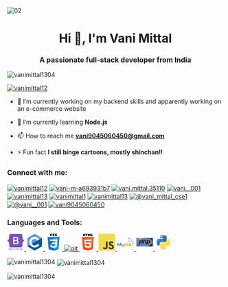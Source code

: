 ![02](https://user-images.githubusercontent.com/98648970/166180404-66f8aa20-eb8d-4234-872f-5cca67b0ccf7.jpg)

<h1 align="center">Hi 👋, I'm Vani Mittal</h1>
<h3 align="center">A passionate full-stack developer from India</h3>

<p align="left"> <img src="https://komarev.com/ghpvc/?username=vanimittal1304&label=Profile%20views&color=0e75b6&style=flat" alt="vanimittal1304" /> </p>

<p align="left"> <a href="https://twitter.com/vanimittal12" target="blank"><img src="https://img.shields.io/twitter/follow/vanimittal12?logo=twitter&style=for-the-badge" alt="vanimittal12" /></a> </p>

- 🔭 I’m currently working on my backend skills and apparently working on an e-commerce website

- 🌱 I’m currently learning **Node.js**

- 📫 How to reach me **vani9045060450@gmail.com**

- ⚡ Fun fact **I still binge cartoons, mostly shinchan!!**

<h3 align="left">Connect with me:</h3>
<p align="left">
<a href="https://twitter.com/vanimittal12" target="blank"><img align="center" src="https://raw.githubusercontent.com/rahuldkjain/github-profile-readme-generator/master/src/images/icons/Social/twitter.svg" alt="vanimittal12" height="30" width="40" /></a>
<a href="https://linkedin.com/in/vani-m-a693931b7" target="blank"><img align="center" src="https://raw.githubusercontent.com/rahuldkjain/github-profile-readme-generator/master/src/images/icons/Social/linked-in-alt.svg" alt="vani-m-a693931b7" height="30" width="40" /></a>
<a href="https://fb.com/vani.mittal.35110" target="blank"><img align="center" src="https://raw.githubusercontent.com/rahuldkjain/github-profile-readme-generator/master/src/images/icons/Social/facebook.svg" alt="vani.mittal.35110" height="30" width="40" /></a>
<a href="https://instagram.com/vani__001" target="blank"><img align="center" src="https://raw.githubusercontent.com/rahuldkjain/github-profile-readme-generator/master/src/images/icons/Social/instagram.svg" alt="vani__001" height="30" width="40" /></a>
<a href="https://dribbble.com/vanimittal13" target="blank"><img align="center" src="https://raw.githubusercontent.com/rahuldkjain/github-profile-readme-generator/master/src/images/icons/Social/dribbble.svg" alt="vanimittal13" height="30" width="40" /></a>
<a href="https://www.behance.net/vanimittal1" target="blank"><img align="center" src="https://raw.githubusercontent.com/rahuldkjain/github-profile-readme-generator/master/src/images/icons/Social/behance.svg" alt="vanimittal1" height="30" width="40" /></a>
<a href="https://www.codechef.com/users/vanimittal13" target="blank"><img align="center" src="https://cdn.jsdelivr.net/npm/simple-icons@3.1.0/icons/codechef.svg" alt="vanimittal13" height="30" width="40" /></a>
<a href="https://www.hackerrank.com/@vani_mittal_cse1" target="blank"><img align="center" src="https://raw.githubusercontent.com/rahuldkjain/github-profile-readme-generator/master/src/images/icons/Social/hackerrank.svg" alt="@vani_mittal_cse1" height="30" width="40" /></a>
<a href="https://www.hackerearth.com/@vani__001" target="blank"><img align="center" src="https://raw.githubusercontent.com/rahuldkjain/github-profile-readme-generator/master/src/images/icons/Social/hackerearth.svg" alt="@vani__001" height="30" width="40" /></a>
<a href="https://auth.geeksforgeeks.org/user/vani9045060450" target="blank"><img align="center" src="https://raw.githubusercontent.com/rahuldkjain/github-profile-readme-generator/master/src/images/icons/Social/geeks-for-geeks.svg" alt="vani9045060450" height="30" width="40" /></a>
</p>

<h3 align="left">Languages and Tools:</h3>
<p align="left"> <a href="https://getbootstrap.com" target="_blank" rel="noreferrer"> <img src="https://raw.githubusercontent.com/devicons/devicon/master/icons/bootstrap/bootstrap-plain-wordmark.svg" alt="bootstrap" width="40" height="40"/> </a> <a href="https://www.cprogramming.com/" target="_blank" rel="noreferrer"> <img src="https://raw.githubusercontent.com/devicons/devicon/master/icons/c/c-original.svg" alt="c" width="40" height="40"/> </a> <a href="https://www.w3schools.com/css/" target="_blank" rel="noreferrer"> <img src="https://raw.githubusercontent.com/devicons/devicon/master/icons/css3/css3-original-wordmark.svg" alt="css3" width="40" height="40"/> </a> <a href="https://git-scm.com/" target="_blank" rel="noreferrer"> <img src="https://www.vectorlogo.zone/logos/git-scm/git-scm-icon.svg" alt="git" width="40" height="40"/> </a> <a href="https://www.w3.org/html/" target="_blank" rel="noreferrer"> <img src="https://raw.githubusercontent.com/devicons/devicon/master/icons/html5/html5-original-wordmark.svg" alt="html5" width="40" height="40"/> </a> <a href="https://developer.mozilla.org/en-US/docs/Web/JavaScript" target="_blank" rel="noreferrer"> <img src="https://raw.githubusercontent.com/devicons/devicon/master/icons/javascript/javascript-original.svg" alt="javascript" width="40" height="40"/> </a> <a href="https://www.mysql.com/" target="_blank" rel="noreferrer"> <img src="https://raw.githubusercontent.com/devicons/devicon/master/icons/mysql/mysql-original-wordmark.svg" alt="mysql" width="40" height="40"/> </a> <a href="https://www.php.net" target="_blank" rel="noreferrer"> <img src="https://raw.githubusercontent.com/devicons/devicon/master/icons/php/php-original.svg" alt="php" width="40" height="40"/> </a> <a href="https://www.python.org" target="_blank" rel="noreferrer"> <img src="https://raw.githubusercontent.com/devicons/devicon/master/icons/python/python-original.svg" alt="python" width="40" height="40"/> </a> </p>

<p><img align="left" src="https://github-readme-stats.vercel.app/api/top-langs?username=vanimittal1304&show_icons=true&locale=en&layout=compact" alt="vanimittal1304" /></p>

<p>&nbsp;<img align="center" src="https://github-readme-stats.vercel.app/api?username=vanimittal1304&show_icons=true&locale=en" alt="vanimittal1304" /></p>

<p><img align="center" src="https://github-readme-streak-stats.herokuapp.com/?user=vanimittal1304&" alt="vanimittal1304" /></p>
